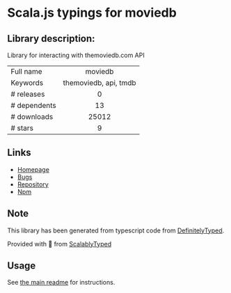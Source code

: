 
# Scala.js typings for moviedb


## Library description:
Library for interacting with themoviedb.com API

|                    |                 |
| ------------------ | :-------------: |
| Full name          | moviedb |
| Keywords           | themoviedb, api, tmdb |
| # releases         | 0 |
| # dependents       | 13 |
| # downloads        | 25012 |
| # stars            | 9 |

## Links
- [Homepage](https://github.com/impronunciable/moviedb#readme)
- [Bugs](https://github.com/impronunciable/moviedb/issues)
- [Repository](https://github.com/impronunciable/moviedb)
- [Npm](https://www.npmjs.com/package/moviedb)
    


## Note
This library has been generated from typescript code from [DefinitelyTyped](https://definitelytyped.org).

Provided with :purple_heart: from [ScalablyTyped](https://github.com/oyvindberg/ScalablyTyped)

## Usage
See [the main readme](../../readme.md) for instructions.



